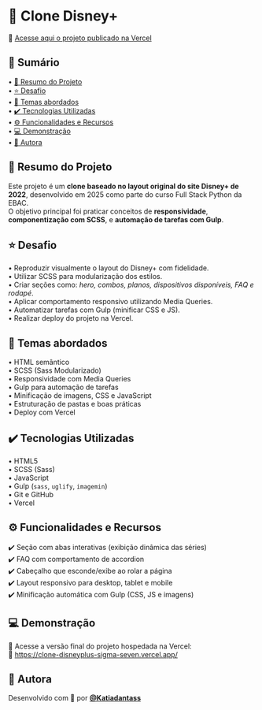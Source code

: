 # 🏰 Clone Disney+

🔗 [Acesse aqui o projeto publicado na Vercel](https://clone-disneyplus-sigma-seven.vercel.app/)

## 📎 Sumário

• [📌 Resumo do Projeto](#-resumo-do-projeto)  
• [⭐ Desafio](#-desafio)  
• [📂 Temas abordados](#-temas-abordados)  
• [✔️ Tecnologias Utilizadas](#️-tecnologias-utilizadas)  
• [⚙️ Funcionalidades e Recursos](#-funcionalidades-e-recursos)  
• [💻 Demonstração](#-demonstração)  
• [🙋 Autora](#-autora)

## 📌 Resumo do Projeto

Este projeto é um **clone baseado no layout original do site Disney+ de 2022**, desenvolvido em 2025 como parte do curso Full Stack Python da EBAC.  
O objetivo principal foi praticar conceitos de **responsividade**, **componentização com SCSS**, e **automação de tarefas com Gulp**.

## ⭐ Desafio

• Reproduzir visualmente o layout do Disney+ com fidelidade.  
• Utilizar SCSS para modularização dos estilos.  
• Criar seções como: *hero, combos, planos, dispositivos disponíveis, FAQ e rodapé*.  
• Aplicar comportamento responsivo utilizando Media Queries.  
• Automatizar tarefas com Gulp (minificar CSS e JS).  
• Realizar deploy do projeto na Vercel.

## 📂 Temas abordados

• HTML semântico  
• SCSS (Sass Modularizado)  
• Responsividade com Media Queries  
• Gulp para automação de tarefas  
• Minificação de imagens, CSS e JavaScript  
• Estruturação de pastas e boas práticas  
• Deploy com Vercel

## ✔️ Tecnologias Utilizadas

• HTML5  
• SCSS (Sass)  
• JavaScript  
• Gulp (`sass`, `uglify`, `imagemin`)  
• Git e GitHub  
• Vercel

## ⚙️ Funcionalidades e Recursos

✔️ Seção com abas interativas (exibição dinâmica das séries)  
✔️ FAQ com comportamento de accordion  
✔️ Cabeçalho que esconde/exibe ao rolar a página  
✔️ Layout responsivo para desktop, tablet e mobile  
✔️ Minificação automática com Gulp (CSS, JS e imagens)

## 💻 Demonstração

📍 Acesse a versão final do projeto hospedada na Vercel:  
🔗 https://clone-disneyplus-sigma-seven.vercel.app/

## 🙋 Autora

Desenvolvido com 💙 por **[@Katiadantass](https://github.com/Katiadantass)**
